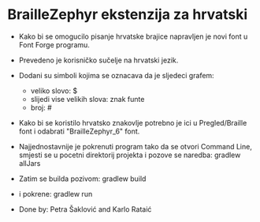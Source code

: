 # BrailleZephyr ekstenzija za hrvatski

- Kako bi se omogucilo pisanje hrvatske brajice napravljen je novi font u Font Forge programu.
- Prevedeno je korisničko sučelje na hrvatski jezik.
- Dodani su simboli kojima se oznacava da je sljedeci grafem: 
    - veliko slovo: $
    - slijedi vise velikih slova: znak funte
    - broj: #

- Kako bi se koristilo hrvatsko znakovlje potrebno je ici u Pregled/Braille font i odabrati "BrailleZephyr_6" font.

- Najjednostavnije je pokrenuti program tako da se otvori Command Line, smjesti se u pocetni direktorij projekta i pozove se naredba:
gradlew allJars
- Zatim se builda pozivom:
gradlew build
- i pokrene:
gradlew run

- Done by: Petra Šaklović and Karlo Rataić
